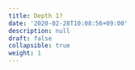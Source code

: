 ```yaml
---
title: Depth 1?
date: '2020-02-28T10:08:56+09:00'
description: null
draft: false
collapsible: true
weight: 1
---
```

